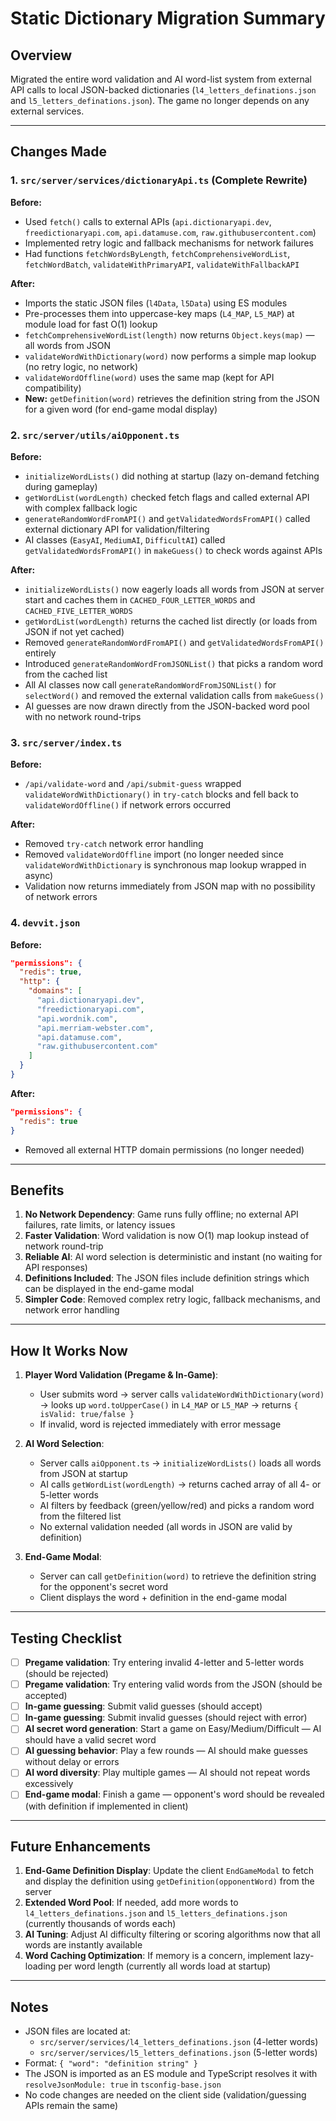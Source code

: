 # Static Dictionary Migration Summary

## Overview
Migrated the entire word validation and AI word-list system from external API calls to local JSON-backed dictionaries (`l4_letters_definations.json` and `l5_letters_definations.json`). The game no longer depends on any external services.

---

## Changes Made

### 1. `src/server/services/dictionaryApi.ts` (Complete Rewrite)
**Before:**
- Used `fetch()` calls to external APIs (`api.dictionaryapi.dev`, `freedictionaryapi.com`, `api.datamuse.com`, `raw.githubusercontent.com`)
- Implemented retry logic and fallback mechanisms for network failures
- Had functions `fetchWordsByLength`, `fetchComprehensiveWordList`, `fetchWordBatch`, `validateWithPrimaryAPI`, `validateWithFallbackAPI`

**After:**
- Imports the static JSON files (`l4Data`, `l5Data`) using ES modules
- Pre-processes them into uppercase-key maps (`L4_MAP`, `L5_MAP`) at module load for fast O(1) lookup
- `fetchComprehensiveWordList(length)` now returns `Object.keys(map)` — all words from JSON
- `validateWordWithDictionary(word)` now performs a simple map lookup (no retry logic, no network)
- `validateWordOffline(word)` uses the same map (kept for API compatibility)
- **New:** `getDefinition(word)` retrieves the definition string from the JSON for a given word (for end-game modal display)

### 2. `src/server/utils/aiOpponent.ts`
**Before:**
- `initializeWordLists()` did nothing at startup (lazy on-demand fetching during gameplay)
- `getWordList(wordLength)` checked fetch flags and called external API with complex fallback logic
- `generateRandomWordFromAPI()` and `getValidatedWordsFromAPI()` called external dictionary API for validation/filtering
- AI classes (`EasyAI`, `MediumAI`, `DifficultAI`) called `getValidatedWordsFromAPI()` in `makeGuess()` to check words against APIs

**After:**
- `initializeWordLists()` now eagerly loads all words from JSON at server start and caches them in `CACHED_FOUR_LETTER_WORDS` and `CACHED_FIVE_LETTER_WORDS`
- `getWordList(wordLength)` returns the cached list directly (or loads from JSON if not yet cached)
- Removed `generateRandomWordFromAPI()` and `getValidatedWordsFromAPI()` entirely
- Introduced `generateRandomWordFromJSONList()` that picks a random word from the cached list
- All AI classes now call `generateRandomWordFromJSONList()` for `selectWord()` and removed the external validation calls from `makeGuess()`
- AI guesses are now drawn directly from the JSON-backed word pool with no network round-trips

### 3. `src/server/index.ts`
**Before:**
- `/api/validate-word` and `/api/submit-guess` wrapped `validateWordWithDictionary()` in `try-catch` blocks and fell back to `validateWordOffline()` if network errors occurred

**After:**
- Removed `try-catch` network error handling
- Removed `validateWordOffline` import (no longer needed since `validateWordWithDictionary` is synchronous map lookup wrapped in async)
- Validation now returns immediately from JSON map with no possibility of network errors

### 4. `devvit.json`
**Before:**
```json
"permissions": {
  "redis": true,
  "http": {
    "domains": [
      "api.dictionaryapi.dev",
      "freedictionaryapi.com",
      "api.wordnik.com",
      "api.merriam-webster.com",
      "api.datamuse.com",
      "raw.githubusercontent.com"
    ]
  }
}
```

**After:**
```json
"permissions": {
  "redis": true
}
```
- Removed all external HTTP domain permissions (no longer needed)

---

## Benefits

1. **No Network Dependency**: Game runs fully offline; no external API failures, rate limits, or latency issues
2. **Faster Validation**: Word validation is now O(1) map lookup instead of network round-trip
3. **Reliable AI**: AI word selection is deterministic and instant (no waiting for API responses)
4. **Definitions Included**: The JSON files include definition strings which can be displayed in the end-game modal
5. **Simpler Code**: Removed complex retry logic, fallback mechanisms, and network error handling

---

## How It Works Now

1. **Player Word Validation (Pregame & In-Game)**:
   - User submits word → server calls `validateWordWithDictionary(word)` → looks up `word.toUpperCase()` in `L4_MAP` or `L5_MAP` → returns `{ isValid: true/false }`
   - If invalid, word is rejected immediately with error message

2. **AI Word Selection**:
   - Server calls `aiOpponent.ts` → `initializeWordLists()` loads all words from JSON at startup
   - AI calls `getWordList(wordLength)` → returns cached array of all 4- or 5-letter words
   - AI filters by feedback (green/yellow/red) and picks a random word from the filtered list
   - No external validation needed (all words in JSON are valid by definition)

3. **End-Game Modal**:
   - Server can call `getDefinition(word)` to retrieve the definition string for the opponent's secret word
   - Client displays the word + definition in the end-game modal

---

## Testing Checklist

- [ ] **Pregame validation**: Try entering invalid 4-letter and 5-letter words (should be rejected)
- [ ] **Pregame validation**: Try entering valid words from the JSON (should be accepted)
- [ ] **In-game guessing**: Submit valid guesses (should accept)
- [ ] **In-game guessing**: Submit invalid guesses (should reject with error)
- [ ] **AI secret word generation**: Start a game on Easy/Medium/Difficult — AI should have a valid secret word
- [ ] **AI guessing behavior**: Play a few rounds — AI should make guesses without delay or errors
- [ ] **AI word diversity**: Play multiple games — AI should not repeat words excessively
- [ ] **End-game modal**: Finish a game — opponent's word should be revealed (with definition if implemented in client)

---

## Future Enhancements

1. **End-Game Definition Display**: Update the client `EndGameModal` to fetch and display the definition using `getDefinition(opponentWord)` from the server
2. **Extended Word Pool**: If needed, add more words to `l4_letters_definations.json` and `l5_letters_definations.json` (currently thousands of words each)
3. **AI Tuning**: Adjust AI difficulty filtering or scoring algorithms now that all words are instantly available
4. **Word Caching Optimization**: If memory is a concern, implement lazy-loading per word length (currently all words load at startup)

---

## Notes

- JSON files are located at:
  - `src/server/services/l4_letters_definations.json` (4-letter words)
  - `src/server/services/l5_letters_definations.json` (5-letter words)
- Format: `{ "word": "definition string" }`
- The JSON is imported as an ES module and TypeScript resolves it with `resolveJsonModule: true` in `tsconfig-base.json`
- No code changes are needed on the client side (validation/guessing APIs remain the same)
